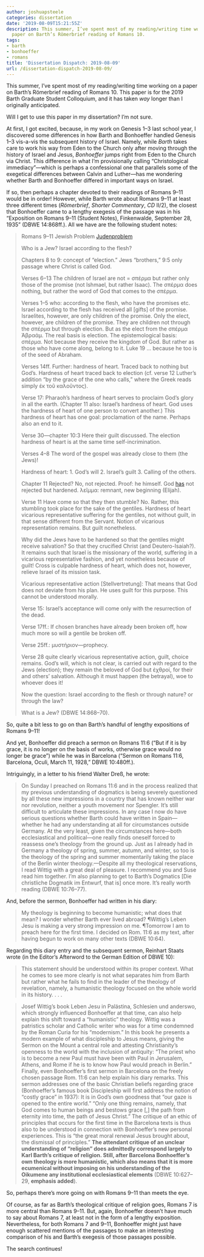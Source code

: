 ```yaml
---
author: joshuapsteele
categories: dissertation
date: '2019-08-09T15:21:55Z'
description: This summer, I’ve spent most of my reading/writing time working on a
  paper on Barth’s Römerbrief reading of Romans 10.
tags:
- barth
- bonhoeffer
- romans
title: 'Dissertation Dispatch: 2019-08-09'
url: /dissertation-dispatch-2019-08-09/
---
```


This summer, I’ve spent most of my reading/writing time working on a paper on Barth’s Römerbrief reading of Romans 10. This paper is for the 2019 Barth Graduate Student Colloquium, and it has taken *way* longer than I originally anticipated.

Will I get to use this paper in my dissertation? I’m not sure.

At first, I got excited, because, in my work on Genesis 1–3 last school year, I discovered some differences in how Barth and Bonhoeffer handled Genesis 1–3 vis-a-vis the subsequent history of Israel. Namely, while *Barth* takes care to work his way from Eden to the Church only after moving through the history of Israel and Jesus, *Bonhoeffer* jumps right from Eden to the Church via Christ. This difference in what I’m provisionally calling “Christological immediacy”—which is perhaps a confessional one that parallels some of the exegetical differences between Calvin and Luther—has me wondering whether Barth and Bonhoeffer differed in important ways on Israel.

If so, then perhaps a chapter devoted to their readings of Romans 9–11 would be in order! However, while Barth wrote about Romans 9–11 at least three different times (*Römerbrief*, *Shorter Commentary*, *CD* II/2), the closest that Bonhoeffer came to a lengthy exegesis of the passage was in his “Exposition on Romans 9–11 (Student Notes), Finkenwalde, September 28, 1935” (DBWE 14:868ff.). All we have are the following student notes:

> Romans 9–11 Jewish Problem [Judenproblem](#)
> 
> Who is a Jew? Israel according to the flesh?
> 
> Chapters 8 to 9: concept of “election.” Jews “brothers,” 9:5 only passage where Christ is called God.
> 
> Verses 6–13 The children of Israel are not = σπέρμα but rather only those of the promise (not Ishmael, but rather Isaac). The σπέρμα does nothing, but rather the word of God that comes to the σπέρμα.
> 
> Verses 1–5 who: according to the flesh, who have the promises etc. Israel according to the flesh has received all \[gifts\] of the promise. Israelites, however, are only children of the promise. Only the elect, however, are children of the promise. They are children not through the σπέρμα but through election. But as the elect from the σπέρμα Ἀβραάμ. The real basis is election. The epistemological basis: σπέρμα. Not because they receive the kingdom of God. But rather as those who have come along, belong to it. Luke 19 … because he too is of the seed of Abraham.
> 
> Verses 14ff. Further: hardness of heart. Traced back to nothing but God’s. Hardness of heart traced back to election (cf. verse 12 Luther’s addition “by the grace of the one who calls,” where the Greek reads simply ἐκ τοῦ καλοῦντος).
> 
> Verse 17: Pharaoh’s hardness of heart serves to proclaim God’s glory in all the earth. (Chapter 11 also: Israel’s hardness of heart. God uses the hardness of heart of one person to convert another.) This hardness of heart has one goal: proclamation of the name. Perhaps also an end to it.
> 
> Verse 30—chapter 10:3 Here their guilt discussed. The election hardness of heart is at the same time self-incrimination.
> 
> Verses 4–8 The word of the gospel was already close to them (the Jews)!
> 
> Hardness of heart: 1. God’s will 2. Israel’s guilt 3. Calling of the others.
> 
> Chapter 11 Rejected? No, not rejected. Proof: he himself. God [has](#) not rejected but hardened. λεῖμμα: remnant, new beginning (Elijah).
> 
> Verse 11 Have come so that they then stumble? No. Rather, this stumbling took place for the sake of the gentiles. Hardness of heart vicarious representative suffering for the gentiles, not without guilt, in that sense different from the Servant. Notion of vicarious representation remains. But guilt nonetheless.
> 
> Why did the Jews have to be hardened so that the gentiles might receive salvation? So that they crucified Christ (and Deutero-Isaiah?). It remains such that Israel is the missionary of the world, suffering in a vicarious representative fashion, and yet nonetheless because of guilt! Cross is culpable hardness of heart, which does not, however, relieve Israel of its mission task.
> 
> Vicarious representative action \[Stellvertretung\]: That means that God does not deviate from his plan. He uses guilt for this purpose. This cannot be understood morally.
> 
> Verse 15: Israel’s acceptance will come only with the resurrection of the dead.
> 
> Verse 17ff.: If chosen branches have already been broken off, how much more so will a gentile be broken off.
> 
> Verse 25ff.: μυστήριον—prophecy.
> 
> Verse 28 quite clearly vicarious representative action, guilt, choice remains. God’s will, which is not clear, is carried out with regard to the Jews (election); they remain the beloved of God but ἐχθροί, for their and others’ salvation. Although it must happen (the betrayal), woe to whoever does it!
> 
> Now the question: Israel according to the flesh or through nature? or through the law?
> 
> What is a Jew? (DBWE 14:868–70).

So, quite a bit less to go on than Barth’s handful of lengthy expositions of Romans 9–11!

And yet, Bonhoeffer did preach a sermon on Romans 11:6 (“But if it is by grace, it is no longer on the basis of works, otherwise grace would no longer be grace”) while he was in Barcelona (“Sermon on Romans 11:6, Barcelona, Oculi, March 11, 1928,” DBWE 10:480ff.).

Intriguingly, in a letter to his friend Walter Dreß, he wrote:

> On Sunday I preached on Romans 11:6 and in the process realized that my previous understanding of dogmatics is being severely questioned by all these new impressions in a country that has known neither war nor revolution, neither a youth movement nor Spengler. It’s still difficult to articulate these impressions. In any case I now do have serious questions whether Barth could have written in Spain—whether he had any understanding at all for circumstances outside Germany. At the very least, given the circumstances here—both ecclesiastical and political—one really finds oneself forced to reassess one’s theology from the ground up. Just as I already had in Germany a theology of spring, summer, autumn, and winter, so too is the theology of the spring and summer momentarily taking the place of the Berlin winter theology.—Despite all my theological reservations, I read Wittig with a great deal of pleasure. I recommend you and Suse read him together. I’m also planning to get to Barth’s Dogmatics \[Die christliche Dogmatik im Entwurf, that is\] once more. It’s really worth reading (DBWE 10:76–77).

And, before the sermon, Bonhoeffer had written in his diary:

> My theology is beginning to become humanistic; what does that mean? I wonder whether Barth ever lived abroad? ¶Wittig’s Leben Jesu is making a very strong impression on me. ¶Tomorrow I am to preach here for the first time. I decided on Rom. 11:6 as my text, after having begun to work on many other texts (DBWE 10:64).

Regarding this diary entry and the subsequent sermon, Reinhart Staats wrote (in the Editor’s Afterword to the German Edition of DBWE 10):

> This statement should be understood within its proper context. What he comes to see more clearly is not what separates him from Barth but rather what he fails to find in the leader of the theology of revelation, namely, a humanistic theology focused on the whole world in its history. . . .

> Josef Wittig’s book Leben Jesu in Palästina, Schlesien und anderswo, which strongly influenced Bonhoeffer at that time, can also help explain this shift toward a “humanistic” theology. Wittig was a patristics scholar and Catholic writer who was for a time condemned by the Roman Curia for his “modernism.” In this book he presents a modern example of what discipleship to Jesus means, giving the Sermon on the Mount a central role and attesting Christianity’s openness to the world with the inclusion of antiquity: “The priest who is to become a new Paul must have been with Paul in Jerusalem, Athens, and Rome if he is to know how Paul would preach in Berlin.” Finally, even Bonhoeffer’s first sermon in Barcelona on the freely chosen passage Rom. 11:6 can help explain his diary remarks. This sermon addresses one of the basic Christian beliefs regarding grace (Bonhoeffer’s famous book Discipleship will first address the notion of “costly grace” in 1937): It is in God’s own goodness that “our gaze is opened to the entire world.” “Only one thing remains, namely, that God comes to human beings and bestows grace \[,\] the path from eternity into time, the path of Jesus Christ.” The critique of an ethic of principles that occurs for the first time in the Barcelona texts is thus also to be understood in connection with Bonhoeffer’s new personal experiences. This is “the great moral renewal Jesus brought about, the dismissal of principles.” **The attendant critique of an unclear understanding of “religion” does admittedly correspond largely to Karl Barth’s critique of religion. Still, after Barcelona Bonhoeffer’s own theology is more humanistic, which also means that it is more ecumenical without imposing on his understanding of the Oikumene any institutional ecclesiastical elements** (DBWE 10:627–29, **emphasis added**).

So, perhaps there’s more going on with Romans 9–11 than meets the eye.

Of course, as far as Barth’s theological critique of religion goes, Romans 7 is more central than Romans 9–11. But, again, Bonhoeffer doesn’t have much to say about Romans 7, at least not in the form of a lengthy exposition. Nevertheless, for both Romans 7 and 9–11, Bonhoeffer might just have enough scattered mentions of the passages to make an interesting comparison of his and Barth’s exegesis of those passages possible.

The search continues!